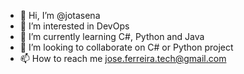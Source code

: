 - 👋 Hi, I’m @jotasena
- 👀 I’m interested in DevOps
- 🌱 I’m currently learning C#, Python and Java
- 💞️ I’m looking to collaborate on C# or Python project
- 📫 How to reach me jose.ferreira.tech@gmail.com

<!---
jotasena/jotasena is a ✨ special ✨ repository because its `README.md` (this file) appears on your GitHub profile.
You can click the Preview link to take a look at your changes.
--->
